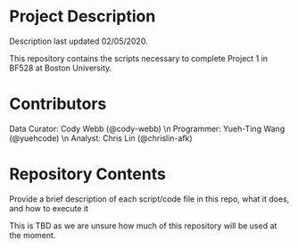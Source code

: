 # Project Description

Description last updated 02/05/2020.

This repository contains the scripts necessary to complete Project 1 in BF528 at Boston University. 

# Contributors

Data Curator: Cody Webb (@cody-webb) \n
Programmer: Yueh-Ting Wang (@yuehcode) \n
Analyst: Chris Lin (@chrislin-afk)

# Repository Contents

Provide a brief description of each script/code file in this repo, what it does, and how to execute it

This is TBD as we are unsure how much of this repository will be used at the moment. 
